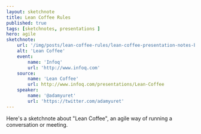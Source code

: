 ```yaml
---
layout: sketchnote
title: Lean Coffee Rules
published: true
tags: [sketchnotes, presentations ]
hero: agile
sketchnote:
    url: '/img/posts/lean-coffee-rules/lean-coffee-presentation-notes-bw.png'
    alt: 'Lean Coffee'
    event:
        name: 'Infoq'
        url: 'http://www.infoq.com'
    source:
        name: 'Lean Coffee'
        url: http://www.infoq.com/presentations/Lean-Coffee
    speaker:
        name: '@adamyuret'
        url: 'https://twitter.com/adamyuret'
---
```


Here's a sketchnote about "Lean Coffee", an agile way of
running a conversation or meeting.


